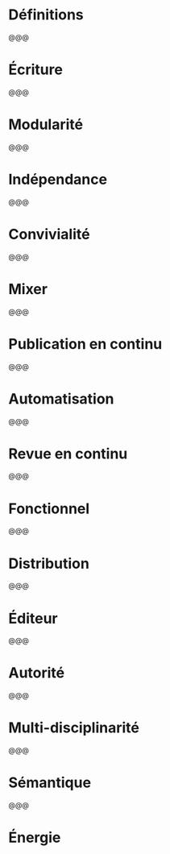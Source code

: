 <!-- .slide: data-state="random" -->

# Définitions

@@@
<!-- .slide: data-state="random" -->

# Écriture

@@@

<!-- .slide: data-state="random" -->

# Modularité

@@@

<!-- .slide: data-state="random" -->

# Indépendance

@@@

<!-- .slide: data-state="random" -->

# Convivialité

@@@

<!-- .slide: data-state="random" -->

# Mixer

@@@

<!-- .slide: data-state="random" -->

# Publication en continu

@@@

<!-- .slide: data-state="random" -->

# Automatisation

@@@

<!-- .slide: data-state="random" -->

# Revue en continu

@@@

<!-- .slide: data-state="random" -->

# Fonctionnel

@@@

<!-- .slide: data-state="random" -->

# Distribution

@@@

<!-- .slide: data-state="random" -->

# Éditeur

@@@

<!-- .slide: data-state="random" -->

# Autorité

@@@

<!-- .slide: data-state="random" -->

# Multi-disciplinarité

@@@

<!-- .slide: data-state="random" -->

# Sémantique

@@@

<!-- .slide: data-state="random" -->

# Énergie
